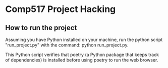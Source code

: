# Comp517 Project Hacking

## How to run the project

Assuming you have Python installed on your machine, run the python script "run_project.py" with the command: python run_project.py.

This Python script verifies that poetry (a Python package that keeps track of dependencies) is installed before using poetry to run the web browser.